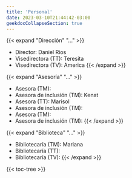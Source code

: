 ```yaml
---
title: 'Personal'
date: 2023-03-10T21:44:42-03:00
geekdocCollapseSection: true
---
```


{{< expand "Dirección" "..." >}}
- Director: Daniel Rios
- Visedirectora (TT): Teresita
- Visedirectora (TV): America
{{< /expand >}}

{{< expand "Asesoría" "..." >}}
- Asesora (TM):
- Asesora de inclusión (TM): Kenat
- Asesora (TT): Marisol
- Asesora de inclusión (TM):
- Asesora (TM):
- Asesora de inclusión (TM):
{{< /expand >}}

{{< expand "Biblioteca" "..." >}}
- Bibliotecaría (TM): Mariana
- Bibliotecaría (TT): 
- Bibliotecaría (TV):
{{< /expand >}}

{{< toc-tree >}}
